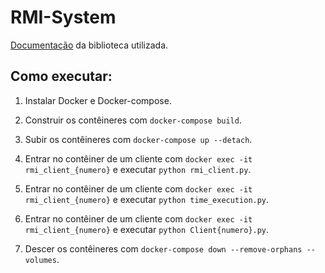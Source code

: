# RMI-System

[Documentação](https://pyro4.readthedocs.io/en/stable/index.html#) da biblioteca utilizada.

## Como executar:

1. Instalar Docker e Docker-compose.

2. Construir os contêineres com `docker-compose build`.

3. Subir os contêineres com `docker-compose up --detach`.

4. Entrar no contêiner de um cliente com `docker exec -it rmi_client_{numero}` e executar `python rmi_client.py`.

5. Entrar no contêiner de um cliente com `docker exec -it rmi_client_{numero}` e executar `python time_execution.py`.

6. Entrar no contêiner de um cliente com `docker exec -it rmi_client_{numero}` e executar `python Client{numero}.py`.

7. Descer os contêineres com `docker-compose down --remove-orphans --volumes`.
